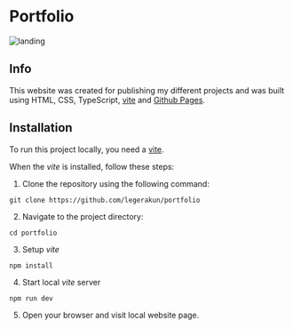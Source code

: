 # Portfolio

![landing](https://raw.githubusercontent.com/legerakun/portfolio/ts/assets/readme.png)

## Info

This website was created for publishing my different projects and was built using HTML, CSS, TypeScript, [vite](https://vitejs.dev/) and [Github Pages](https://pages.github.com/).

## Installation

To run this project locally, you need a [vite](https://vitejs.dev/).

When the *vite* is installed, follow these steps:

1. Clone the repository using the following command:
   
```
git clone https://github.com/legerakun/portfolio
```

2. Navigate to the project directory:

```
cd portfolio
```

3. Setup *vite*

```
npm install
```

4. Start local *vite* server

```
npm run dev
```

5. Open your browser and visit local website page.
